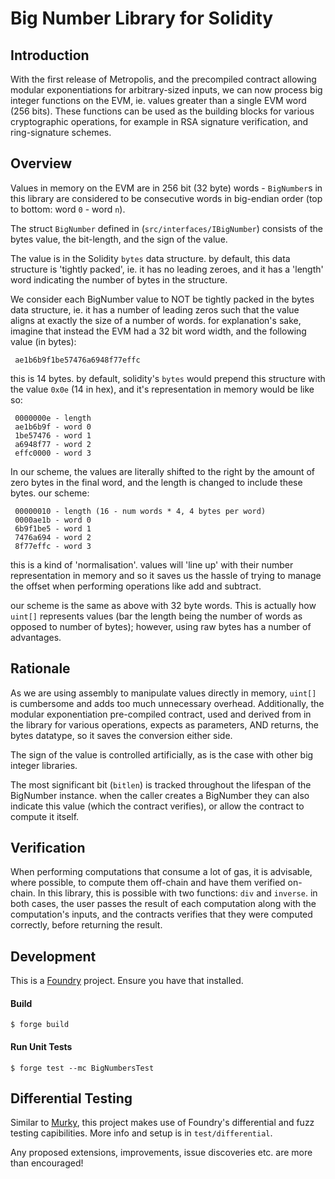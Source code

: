﻿
# Big Number Library for Solidity

## Introduction

With the first release of Metropolis, and the precompiled contract allowing modular exponentiations for arbitrary-sized inputs,  we can now process big integer functions on the EVM, ie. values greater than a single EVM word (256 bits). These functions can be used as the building blocks for various cryptographic operations, for example in RSA signature verification, and ring-signature schemes.

## Overview
Values in memory on the EVM are in 256 bit (32 byte) words - `BigNumber`s in this library are considered to be consecutive words in big-endian order (top to bottom: word `0` - word `n`).

The struct `BigNumber` defined in (`src/interfaces/IBigNumber`) consists of the bytes value, the bit-length, and the sign of the value.

The value is in the Solidity `bytes` data structure. by default, this data structure is 'tightly packed', ie. it has no leading zeroes, and it has a 'length' word indicating the number of bytes in the structure.

We consider each BigNumber value to NOT be tightly packed in the bytes data structure, ie. it has a number of leading zeros such that the value aligns at exactly the size of a number of words.
for explanation's sake, imagine that instead the EVM had a 32 bit word width, and the following value (in bytes):

     ae1b6b9f1be57476a6948f77effc

this is 14 bytes. by default, solidity's `bytes` would prepend this structure with the value `0x0e` (14 in hex), and it's representation in memory would be like so:

     0000000e - length
     ae1b6b9f - word 0
     1be57476 - word 1
     a6948f77 - word 2
     effc0000 - word 3

In our scheme, the values are literally shifted to the right by the amount of zero bytes in the final word, and the length is changed to include these bytes.
     our scheme:

     00000010 - length (16 - num words * 4, 4 bytes per word)
     0000ae1b - word 0
     6b9f1be5 - word 1
     7476a694 - word 2
     8f77effc - word 3

this is a kind of 'normalisation'. values will 'line up' with their number representation in memory and so it saves us the hassle of trying to manage the offset when performing operations like add and subtract.

our scheme is the same as above with 32 byte words. This is actually how `uint[]` represents values (bar the length being the number of words as opposed to number of bytes); however, using raw bytes has a number of advantages.

## Rationale
As we are using assembly to manipulate values directly in memory, `uint[]` is cumbersome and adds too much unnecessary overhead.
     Additionally, the modular exponentiation pre-compiled contract, used and derived from in the library for various operations, expects as parameters, AND returns, the bytes datatype, so it saves the conversion either side.
     
The sign of the value is controlled artificially, as is the case with other big integer libraries. 

 The most significant bit (`bitlen`) is tracked throughout the lifespan of the BigNumber instance. when the caller creates a BigNumber they can also indicate this value (which the contract verifies), or allow the contract to compute it itself.


## Verification
When performing computations that consume a lot of gas, it is advisable, where possible, to compute them off-chain and have them verified on-chain. In this library, this is possible with two functions: `div` and `inverse`. in both cases, the user passes the result of each computation along with the computation's inputs, and the contracts verifies that they were computed correctly, before returning the result.

## Development

This is a [Foundry](https://github.com/foundry-rs/foundry/) project. Ensure you have that installed.

#### Build
```
$ forge build
```

#### Run Unit Tests 
```
$ forge test --mc BigNumbersTest
```

## Differential Testing
Similar to [Murky](https://github.com/dmfxyz/murky/), this project makes use of Foundry's differential and fuzz testing capibilities. More info and setup is in `test/differential`.

Any proposed extensions, improvements, issue discoveries etc. are more than encouraged!
